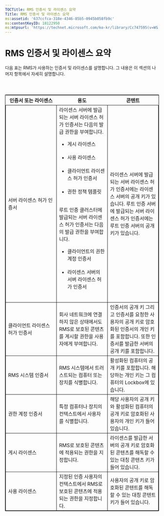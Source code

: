 ```yaml
---
TOCTitle: RMS 인증서 및 라이센스 요약
Title: RMS 인증서 및 라이센스 요약
ms:assetid: '637ccfca-318e-4346-85b5-0945b058fb9c'
ms:contentKeyID: 18122950
ms:mtpsurl: 'https://technet.microsoft.com/ko-kr/library/Cc747595(v=WS.10)'
---
```


RMS 인증서 및 라이센스 요약
===========================

다음 표는 RMS가 사용하는 인증서 및 라이센스를 설명합니다. 그 내용은 이 섹션의 나머지 항목에서 자세히 설명합니다.

###  

 
<table style="border:1px solid black;">
<colgroup>
<col width="33%" />
<col width="33%" />
<col width="33%" />
</colgroup>
<thead>
<tr class="header">
<th>인증서 또는 라이센스</th>
<th>용도</th>
<th>콘텐트</th>
</tr>
</thead>
<tbody>
<tr class="odd">
<td style="border:1px solid black;">서버 라이센스 허가 인증서</td>
<td style="border:1px solid black;">라이센스 서버에 발급되는 서버 라이센스 허가 인증서는 다음의 발급 권한을 부여합니다.
<ul>
<li>게시 라이센스<br />
<br />
</li>
<li>사용 라이센스<br />
<br />
</li>
<li>클라이언트 라이센스 허가 인증서<br />
<br />
</li>
<li>권한 정책 템플릿<br />
<br />
</li>
</ul>
루트 인증 클러스터에 발급되는 서버 라이센스 허가 인증서는 다음의 발급 권한을 부여합니다.
<ul>
<li>클라이언트의 권한 계정 인증서<br />
<br />
</li>
<li>라이센스 서버의 서버 라이센스 허가 인증서<br />
<br />
</li>
</ul></td>
<td style="border:1px solid black;">라이센스 서버에 발급되는 서버 라이센스 허가 인증서에는 라이센스 서버의 공개 키가 있습니다.
루트 인증 서버에 발급되는 서버 라이센스 허가 인증서에는 루트 인증 서버의 공개 키가 있습니다.</td>
</tr>
<tr class="even">
<td style="border:1px solid black;">클라이언트 라이센스 허가 인증서</td>
<td style="border:1px solid black;">회사 네트워크에 연결하지 않은 상태에서도 RMS로 보호된 콘텐츠를 게시할 권한을 사용자에게 부여합니다.</td>
<td style="border:1px solid black;">인증서의 공개 키 그리고 인증서를 요청한 사용자의 공개 키로 암호화된 인증서의 개인 키를 포함합니다. 또한 인증서를 발급한 서버의 공개 키를 포함합니다.</td>
</tr>
<tr class="odd">
<td style="border:1px solid black;">RMS 시스템 인증서</td>
<td style="border:1px solid black;">RMS 시스템에서 트러스트되는 컴퓨터 또는 장치를 식별합니다.</td>
<td style="border:1px solid black;">활성화된 컴퓨터의 공개 키를 포함합니다. 해당하는 개인 키는 그 컴퓨터의 Lockbox에 있습니다.</td>
</tr>
<tr class="even">
<td style="border:1px solid black;">권한 계정 인증서</td>
<td style="border:1px solid black;">특정 컴퓨터나 장치의 컨텍스트에서 사용자를 식별합니다.</td>
<td style="border:1px solid black;">해당 사용자의 공개 키와 활성화된 컴퓨터의 공개 키로 암호화된 사용자의 개인 키가 들어 있습니다.</td>
</tr>
<tr class="odd">
<td style="border:1px solid black;">게시 라이센스</td>
<td style="border:1px solid black;">RMS로 보호된 콘텐츠에 적용되는 권한을 지정합니다.</td>
<td style="border:1px solid black;">라이센스를 발급한 서버의 공개 키로 암호화된 콘텐츠를 해독할 수 있는 대칭 콘텐츠 키가 들어 있습니다.</td>
</tr>
<tr class="even">
<td style="border:1px solid black;">사용 라이센스</td>
<td style="border:1px solid black;">지정된 인증 사용자의 컨텍스트에서 RMS로 보호된 콘텐츠에 적용되는 권한을 지정합니다.</td>
<td style="border:1px solid black;">사용자의 공개 키로 암호화된 콘텐트를 해독할 수 있는 대칭 콘텐트 키가 들어 있습니다.</td>
</tr>
</tbody>
</table>
